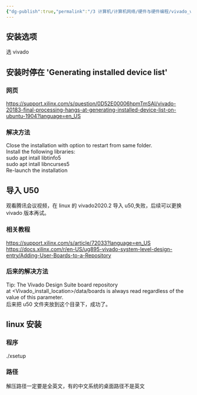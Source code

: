 ```yaml
---
{"dg-publish":true,"permalink":"/3 计算机/计算机网络/硬件与硬件编程/vivado_vitis/vitis vivado安装与初始化/","title":"vitis vivado安装与初始化"}
---
```



## 安装选项
选 vivado
## 安装时停在 'Generating installed device list'
### 网页
<https://support.xilinx.com/s/question/0D52E00006hpmTmSAI/vivado-20183-final-processing-hangs-at-generating-installed-device-list-on-ubuntu-1904?language=en_US>
### 解决方法
Close the installation with option to restart from same folder.  
Install the following libraries:  
sudo apt intall libtinfo5  
sudo apt intall libncurses5  
Re-launch the installation

## 导入 U50
观看腾讯会议视频，在 linux 的 vivado2020.2 导入 u50,失败，后续可以更换 vivado 版本再试。  
### 相关教程
https://support.xilinx.com/s/article/72033?language=en_US  
https://docs.xilinx.com/r/en-US/ug895-vivado-system-level-design-entry/Adding-User-Boards-to-a-Repository  
### 后来的解决方法
Tip: The Vivado Design Suite board repository at <Vivado_install_location>/data/boards is always read regardless of the value of this parameter.  
后来把 u50 文件夹放到这个目录下，成功了。

## linux 安装
### 程序
./xsetup
### 路径
解压路径一定要是全英文，有的中文系统的桌面路径不是英文
